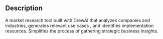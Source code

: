 ## Description  
A market research tool built with CrewAI that analyzes companies and industries, generates relevant use cases , and identifies implementation resources. 
Simplifies the process of gathering strategic business insights.  
